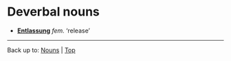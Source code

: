 # Deverbal nouns

- **[Entlassung](e/en/Entlassung.md)** *fem.* ‘release’

----

Back up to: [Nouns](index.md) | [Top](../index.md)
